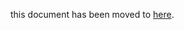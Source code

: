 this document has been moved to [here](https://github.com/oceanprotocol/dev-ocean/blob/master/doc/architecture/squid.md).
